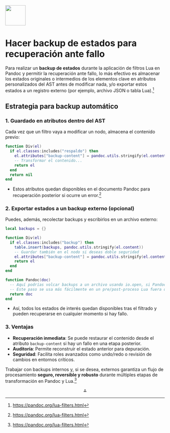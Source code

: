 <img src="https://r2cdn.perplexity.ai/pplx-full-logo-primary-dark%402x.png" style="height:64px;margin-right:32px"/>

# Hacer backup de estados para recuperación ante fallo

Para realizar un **backup de estados** durante la aplicación de filtros Lua en Pandoc y permitir la recuperación ante fallo, lo más efectivo es almacenar los estados originales o intermedios de los elementos clave en atributos personalizados del AST antes de modificar nada, y/o exportar estos estados a un registro externo (por ejemplo, archivo JSON o tabla Lua).[^1]

## Estrategia para backup automático

### 1. Guardado en atributos dentro del AST

Cada vez que un filtro vaya a modificar un nodo, almacena el contenido previo:

```lua
function Div(el)
  if el.classes:includes("respaldo") then
    el.attributes["backup-content"] = pandoc.utils.stringify(el.content)
    -- Transformar el contenido...
    return el
  end
  return nil
end
```

- Estos atributos quedan disponibles en el documento Pandoc para recuperación posterior si ocurre un error.[^1]


### 2. Exportar estados a un backup externo (opcional)

Puedes, además, recolectar backups y escribirlos en un archivo externo:

```lua
local backups = {}

function Div(el)
  if el.classes:includes("backup") then
    table.insert(backups, pandoc.utils.stringify(el.content))
    -- Guardar también en el nodo si deseas doble seguridad
    el.attributes["backup-content"] = pandoc.utils.stringify(el.content)
    return el
  end
end

function Pandoc(doc)
  -- Aquí podrías volcar backups a un archivo usando io.open, si Pandoc lo permite
  -- Este paso se usa más fácilmente en un pre/post-proceso Lua fuera del pipeline Pandoc
  return doc
end
```

- Así, todos los estados de interés quedan disponibles tras el filtrado y pueden recuperarse en cualquier momento si hay fallo.


### 3. Ventajas

- **Recuperación inmediata**: Se puede restaurar el contenido desde el atributo `backup-content` si hay un fallo en una etapa posterior.
- **Auditoría**: Permite reconstruir el estado anterior para depuración.
- **Seguridad**: Facilita roles avanzados como undo/redo o revisión de cambios en entornos críticos.

Trabajar con backups internos y, si se desea, externos garantiza un flujo de procesamiento **seguro, reversible y robusto** durante múltiples etapas de transformación en Pandoc y Lua.[^1]

<div style="text-align: center">⁂</div>

[^1]: https://pandoc.org/lua-filters.html

